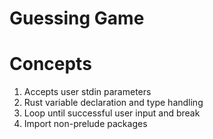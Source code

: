 # Guessing Game

# Concepts

1. Accepts user stdin parameters
2. Rust variable declaration and type handling
3. Loop until successful user input and break
4. Import non-prelude packages